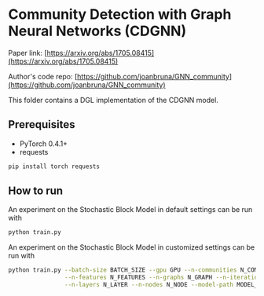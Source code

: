 Community Detection with Graph Neural Networks (CDGNN)
============

Paper link: [https://arxiv.org/abs/1705.08415](https://arxiv.org/abs/1705.08415)

Author's code repo: [https://github.com/joanbruna/GNN_community](https://github.com/joanbruna/GNN_community)

This folder contains a DGL implementation of the CDGNN model.

Prerequisites
--------------
* PyTorch 0.4.1+
* requests

```bash
pip install torch requests
```

How to run
----------

An experiment on the Stochastic Block Model in default settings can be run with

```bash
python train.py
```

An experiment on the Stochastic Block Model in customized settings can be run with
```bash
python train.py --batch-size BATCH_SIZE --gpu GPU --n-communities N_COMMUNITIES \
                --n-features N_FEATURES --n-graphs N_GRAPH --n-iterations N_ITERATIONS \
                --n-layers N_LAYER --n-nodes N_NODE --model-path MODEL_PATH --radius RADIUS
```
